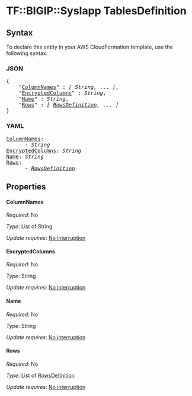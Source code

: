 # TF::BIGIP::SysIapp TablesDefinition

## Syntax

To declare this entity in your AWS CloudFormation template, use the following syntax:

### JSON

<pre>
{
    "<a href="#columnnames" title="ColumnNames">ColumnNames</a>" : <i>[ String, ... ]</i>,
    "<a href="#encryptedcolumns" title="EncryptedColumns">EncryptedColumns</a>" : <i>String</i>,
    "<a href="#name" title="Name">Name</a>" : <i>String</i>,
    "<a href="#rows" title="Rows">Rows</a>" : <i>[ <a href="rowsdefinition.md">RowsDefinition</a>, ... ]</i>
}
</pre>

### YAML

<pre>
<a href="#columnnames" title="ColumnNames">ColumnNames</a>: <i>
      - String</i>
<a href="#encryptedcolumns" title="EncryptedColumns">EncryptedColumns</a>: <i>String</i>
<a href="#name" title="Name">Name</a>: <i>String</i>
<a href="#rows" title="Rows">Rows</a>: <i>
      - <a href="rowsdefinition.md">RowsDefinition</a></i>
</pre>

## Properties

#### ColumnNames

_Required_: No

_Type_: List of String

_Update requires_: [No interruption](https://docs.aws.amazon.com/AWSCloudFormation/latest/UserGuide/using-cfn-updating-stacks-update-behaviors.html#update-no-interrupt)

#### EncryptedColumns

_Required_: No

_Type_: String

_Update requires_: [No interruption](https://docs.aws.amazon.com/AWSCloudFormation/latest/UserGuide/using-cfn-updating-stacks-update-behaviors.html#update-no-interrupt)

#### Name

_Required_: No

_Type_: String

_Update requires_: [No interruption](https://docs.aws.amazon.com/AWSCloudFormation/latest/UserGuide/using-cfn-updating-stacks-update-behaviors.html#update-no-interrupt)

#### Rows

_Required_: No

_Type_: List of <a href="rowsdefinition.md">RowsDefinition</a>

_Update requires_: [No interruption](https://docs.aws.amazon.com/AWSCloudFormation/latest/UserGuide/using-cfn-updating-stacks-update-behaviors.html#update-no-interrupt)


